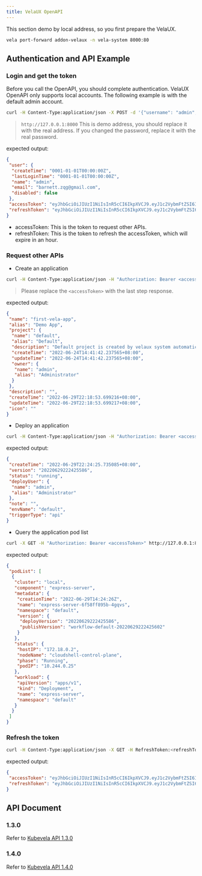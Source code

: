 ```yaml
---
title: VelaUX OpenAPI
---
```


This section demo by local address, so you first prepare the VelaUX.

```bash
vela port-forward addon-velaux -n vela-system 8000:80
```

## Authentication and API Example

### Login and get the token

Before you call the OpenAPI, you should complete authentication. VelaUX OpenAPI only supports local accounts. The following example is with the default admin account.

```bash
curl -H Content-Type:application/json -X POST -d '{"username": "admin", "password":"VelaUX12345"}' http://127.0.0.1:8000/api/v1/auth/login
```

> `http://127.0.0.1:8000` This is demo address, you should replace it with the real address. If you changed the password, replace it with the real password.

expected output:

```json
{
 "user": {
  "createTime": "0001-01-01T00:00:00Z",
  "lastLoginTime": "0001-01-01T00:00:00Z",
  "name": "admin",
  "email": "barnett.zqg@gmail.com",
  "disabled": false
 },
 "accessToken": "eyJhbGciOiJIUzI1NiIsInR5cCI6IkpXVCJ9.eyJ1c2VybmFtZSI6ImFkbWluIiwiZ3JhbnRUeXBlIjoiYWNjZXNzIiwiZXhwIjoxNjU2NTE0ODcyLCJpc3MiOiJ2ZWxhLWlzc3VlciIsIm5iZiI6MTY1NjUxMTI3Mn0.IqRWglW5cYMn8KJcbkoG55os9g-YTo_9UWFvbpZBKiY",
 "refreshToken": "eyJhbGciOiJIUzI1NiIsInR5cCI6IkpXVCJ9.eyJ1c2VybmFtZSI6ImFkbWluIiwiZ3JhbnRUeXBlIjoicmVmcmVzaCIsImV4cCI6MTY1NjU5NzY3MiwiaXNzIjoidmVsYS1pc3N1ZXIiLCJuYmYiOjE2NTY1MTEyNzJ9.mUjXj1BQ2c3MaVyYnMYefgH2g8Y-swgjyCAzH-GbZu8"
}
```

* accessToken: This is the token to request other APIs.
* refreshToken: This is the token to refresh the accessToken, which will expire in an hour.

### Request other APIs

* Create an application

```bash
curl -H Content-Type:application/json -H "Authorization: Bearer <accessToken>" -X POST -d '{"name":"first-vela-app", "project": "default", "alias": "Demo App", "envBinding": [{"name": "default"}], "component": {"name":"express-server","componentType":"webservice", "properties": "{\"image\":\"oamdev/hello-world\"}"}}' http://127.0.0.1:8000/api/v1/applications
```

> Please replace the `<accessToken>` with the last step response.

expected output:

```json
{
 "name": "first-vela-app",
 "alias": "Demo App",
 "project": {
  "name": "default",
  "alias": "Default",
  "description": "Default project is created by velaux system automatically.",
  "createTime": "2022-06-24T14:41:42.237565+08:00",
  "updateTime": "2022-06-24T14:41:42.237565+08:00",
  "owner": {
   "name": "admin",
   "alias": "Administrator"
  }
 },
 "description": "",
 "createTime": "2022-06-29T22:18:53.699216+08:00",
 "updateTime": "2022-06-29T22:18:53.699217+08:00",
 "icon": ""
}
```

* Deploy an application

```bash
curl -H Content-Type:application/json -H "Authorization: Bearer <accessToken>" -X POST -d '{"workflowName":"workflow-default","triggerType":"api"}' http://127.0.0.1:8000/api/v1/applications/first-vela-app/deploy
```

expected output:

```json
{
 "createTime": "2022-06-29T22:24:25.735085+08:00",
 "version": "20220629222425586",
 "status": "running",
 "deployUser": {
  "name": "admin",
  "alias": "Administrator"
 },
 "note": "",
 "envName": "default",
 "triggerType": "api"
}
```

* Query the application pod list

```bash
curl -X GET -H "Authorization: Bearer <accessToken>" http://127.0.0.1:8000/api/v1/query\?velaql\=component-pod-view%7BappNs%3Ddefault,+appName%3Dfirst-vela-app%7D.status
```

expected output:

```json
{
 "podList": [
  {
   "cluster": "local",
   "component": "express-server",
   "metadata": {
    "creationTime": "2022-06-29T14:24:26Z",
    "name": "express-server-6f58ff895b-4gqvs",
    "namespace": "default",
    "version": {
     "deployVersion": "20220629222425586",
     "publishVersion": "workflow-default-20220629222425602"
    }
   },
   "status": {
    "hostIP": "172.18.0.2",
    "nodeName": "cloudshell-control-plane",
    "phase": "Running",
    "podIP": "10.244.0.25"
   },
   "workload": {
    "apiVersion": "apps/v1",
    "kind": "Deployment",
    "name": "express-server",
    "namespace": "default"
   }
  }
 ]
}
```

### Refresh the token

```bash
curl -H Content-Type:application/json -X GET -H RefreshToken:<refreshToken> http://127.0.0.1:8000/api/v1/auth/refresh_token
```

expected output:

```json
{
 "accessToken": "eyJhbGciOiJIUzI1NiIsInR5cCI6IkpXVCJ9.eyJ1c2VybmFtZSI6ImFkbWluIiwiZ3JhbnRUeXBlIjoiYWNjZXNzIiwiZXhwIjoxNjU2NTE2OTExLCJpc3MiOiJ2ZWxhLWlzc3VlciIsIm5iZiI6MTY1NjUxMzMxMX0.zsUW_ME5mxTQxP-UFxQa4F8QDI-69RWpcfIFkn_WFSg",
 "refreshToken": "eyJhbGciOiJIUzI1NiIsInR5cCI6IkpXVCJ9.eyJ1c2VybmFtZSI6ImFkbWluIiwiZ3JhbnRUeXBlIjoicmVmcmVzaCIsImV4cCI6MTY1NjU5NzY3MiwiaXNzIjoidmVsYS1pc3N1ZXIiLCJuYmYiOjE2NTY1MTEyNzJ9.mUjXj1BQ2c3MaVyYnMYefgH2g8Y-swgjyCAzH-GbZu8"
}
```

## API Document

### 1.3.0

Refer to [Kubevela API 1.3.0](https://kubevela.stoplight.io/docs/kubevela/b3A6NDI5NzQxMzM-detail-definition)

### 1.4.0

Refer to [Kubevela API 1.4.0](https://kubevela.stoplight.io/docs/kubevela/branches/1.4.0/he0oz8fzf6ihs-kubevela-api-1-4-0)
